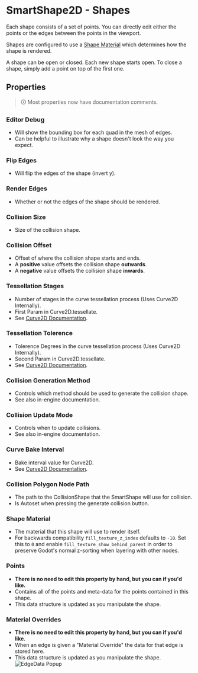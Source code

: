 # SmartShape2D - Shapes

Each shape consists of a set of points. You can directly edit either the points or the edges between the points in the viewport.

Shapes are configured to use a [Shape Material](./Resources.md#ShapeMaterial) which determines how the shape is rendered.

A shape can be open or closed. Each new shape starts open. To close a shape, simply add a point on top of the first one.


## Properties

> 🛈 Most properties now have documentation comments.

<!-- TODO: this is incomplete - not all properties are here -->

### Editor Debug

- Will show the bounding box for each quad in the mesh of edges.
- Can be helpful to illustrate why a shape doesn't look the way you expect.

### Flip Edges

- Will flip the edges of the shape (invert y).

### Render Edges

- Whether or not the edges of the shape should be rendered.

### Collision Size

- Size of the collision shape.

### Collision Offset

- Offset of where the collision shape starts and ends.
- A **positive** value offsets the collision shape **outwards**.
- A **negative** value offsets the collision shape **inwards**.

### Tessellation Stages

- Number of stages in the curve tessellation process (Uses Curve2D Internally).
- First Param in Curve2D.tessellate.
- See [Curve2D Documentation](https://docs.godotengine.org/en/3.2/classes/class_curve2d.html#class-curve2d-method-tessellate).

### Tessellation Tolerence

- Tolerence Degrees in the curve tessellation process (Uses Curve2D Internally).
- Second Param in Curve2D.tessellate.
- See [Curve2D Documentation](https://docs.godotengine.org/en/3.2/classes/class_curve2d.html#class-curve2d-method-tessellate).

### Collision Generation Method

- Controls which method should be used to generate the collision shape.
- See also in-engine documentation.

### Collision Update Mode

- Controls when to update collisions.
- See also in-engine documentation.

### Curve Bake Interval

- Bake interval value for Curve2D.
- See [Curve2D Documentation](https://docs.godotengine.org/en/3.2/classes/class_curve2d.html#class-curve2d-property-bake-interval).

### Collision Polygon Node Path

- The path to the CollisionShape that the SmartShape will use for collision.
- Is Autoset when pressing the generate collision button.

### Shape Material

- The material that this shape will use to render itself.
- For backwards compatibility `fill_texture_z_index` defaults to `-10`. Set this to `0` and enable `fill_texture_show_behind_parent` in order to preserve Godot's normal z-sorting when layering with other nodes.

### Points

- **There is no need to edit this property by hand, but you can if you'd like.**
- Contains all of the points and meta-data for the points contained in this shape.
- This data structure is updated as you manipulate the shape.

### Material Overrides

- **There is no need to edit this property by hand, but you can if you'd like.**
- When an edge is given a "Material Override" the data for that edge is stored here.
- This data structure is updated as you manipulate the shape.
![EdgeData Popup](./imgs/EdgeEdit-MaterialOverride.png)

